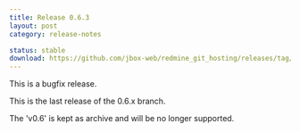 ```yaml
---
title: Release 0.6.3
layout: post
category: release-notes

status: stable
download: https://github.com/jbox-web/redmine_git_hosting/releases/tag/0.6.3
---
```


This is a bugfix release.

This is the last release of the 0.6.x branch.

The 'v0.6' is kept as archive and will be no longer supported.
